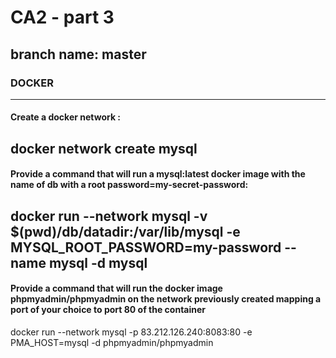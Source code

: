 # CA2 - part 3
## branch name: master

### DOCKER
***
#### Create a **docker network** :
docker network create mysql
---
#### Provide a command that will run a mysql:latest docker image with the name of db with a root password=my-secret-password:
docker run --network mysql -v $(pwd)/db/datadir:/var/lib/mysql -e MYSQL_ROOT_PASSWORD=my-password --name mysql -d mysql
---
#### Provide a command that will run the docker image phpmyadmin/phpmyadmin on the network previously created mapping a port of your choice to port 80 of the container
docker run --network mysql -p 83.212.126.240:8083:80 -e PMA_HOST=mysql -d phpmyadmin/phpmyadmin